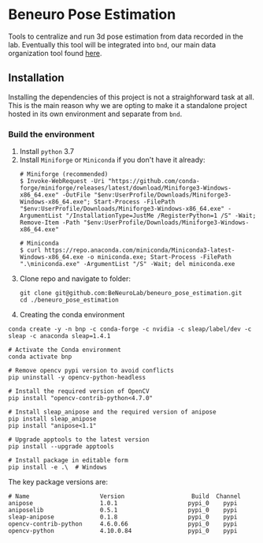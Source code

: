 # Beneuro Pose Estimation
Tools to centralize and run 3d pose estimation from data recorded in the lab. Eventually 
this tool will be integrated into `bnd`, our main data organization tool found [here](https://github.com/BeNeuroLab/beneuro_experimental_data_organization).

## Installation
Installing the dependencies of this project is not a straighforward task at all. This is 
the main reason why we are opting to make it a standalone project hosted in its own 
environment and separate from `bnd`. 

### Build the environment

1. Install `python` 3.7
2. Install `Miniforge` or `Miniconda` if you don't have it already:
    ```shell
    # Miniforge (recommended)
    $ Invoke-WebRequest -Uri "https://github.com/conda-forge/miniforge/releases/latest/download/Miniforge3-Windows-x86_64.exe" -OutFile "$env:UserProfile/Downloads/Miniforge3-Windows-x86_64.exe"; Start-Process -FilePath "$env:UserProfile/Downloads/Miniforge3-Windows-x86_64.exe" -ArgumentList "/InstallationType=JustMe /RegisterPython=1 /S" -Wait; Remove-Item -Path "$env:UserProfile/Downloads/Miniforge3-Windows-x86_64.exe"
    ```
   ```shell
   # Miniconda
   $ curl https://repo.anaconda.com/miniconda/Miniconda3-latest-Windows-x86_64.exe -o miniconda.exe; Start-Process -FilePath ".\miniconda.exe" -ArgumentList "/S" -Wait; del miniconda.exe
   ```
3. Clone repo and navigate to folder:
   ```shell
   git clone git@github.com:BeNeuroLab/beneuro_pose_estimation.git
   cd ./beneuro_pose_estimation
   ```
4. Creating the conda environment
 
```shell
conda create -y -n bnp -c conda-forge -c nvidia -c sleap/label/dev -c sleap -c anaconda sleap=1.4.1

# Activate the Conda environment
conda activate bnp

# Remove opencv pypi version to avoid conflicts
pip uninstall -y opencv-python-headless

# Install the required version of OpenCV
pip install "opencv-contrib-python<4.7.0"

# Install sleap_anipose and the required version of anipose
pip install sleap_anipose
pip install "anipose<1.1"

# Upgrade apptools to the latest version
pip install --upgrade apptools

# Install package in editable form
pip install -e .\  # Windows
```

The key package versions are:
```text
# Name                    Version                   Build  Channel
anipose                   1.0.1                    pypi_0    pypi
aniposelib                0.5.1                    pypi_0    pypi
sleap-anipose             0.1.8                    pypi_0    pypi
opencv-contrib-python     4.6.0.66                 pypi_0    pypi
opencv-python             4.10.0.84                pypi_0    pypi
```